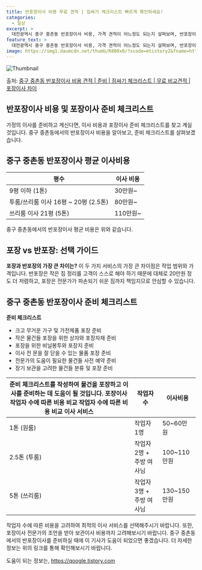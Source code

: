 ```yaml
---
title: 반포장이사 비용 무료 견적 | 짐싸기 체크리스트 빠르게 확인하세요!
categories:
  - 일상
excerpt: >
  대전광역시 중구 중촌동 반포장이사 비용, 가격 견적이 어느정도 되는지 살펴보며, 반포장이사를 준비함에 있어 짐싸기 준비 체크리스트가 무엇인지 보겠습니다. 마지막으로 포장이사와 차이점을 통해 무료 비교견적으로 어떤 것이 더 합리적인 선택인지 공유 드립니다.중구 중촌동 포장이사 견적 샘플 보기 👈 클릭중구 중촌동 포장이사 가격 살펴보기 👈 클릭중구 중촌동 반포장이사 평균 이사 비용평수중구 중촌동 평균 이사 비용원룸 이사9평 이하 (1톤)30만원~투룸/쓰리룸 이사16평 ~ 20평 (2.5톤)80만원~쓰리룸 이사21평 (5톤) ~110만원~우리집 무료 이사견적 받기 👈 클릭포장 vs 반포장: 어떤 것을 선택해아할까?포장과 반포장 이사의 가장 큰 차이는 작업 범위와 가격인데, 반포장은 작은 짐 정리를 고객이..
feature_text: >
  대전광역시 중구 중촌동 반포장이사 비용, 가격 견적이 어느정도 되는지 살펴보며, 반포장이사를 준비함에 있어 짐싸기 준비 체크리스트가 무엇인지 보겠습니다. 마지막으로 포장이사와 차이점을 통해 무료 비교견적으로 어떤 것이 더 합리적인 선택인지 공유 드립니다.중구 중촌동 포장이사 견적 샘플 보기 👈 클릭중구 중촌동 포장이사 가격 살펴보기 👈 클릭중구 중촌동 반포장이사 평균 이사 비용평수중구 중촌동 평균 이사 비용원룸 이사9평 이하 (1톤)30만원~투룸/쓰리룸 이사16평 ~ 20평 (2.5톤)80만원~쓰리룸 이사21평 (5톤) ~110만원~우리집 무료 이사견적 받기 👈 클릭포장 vs 반포장: 어떤 것을 선택해아할까?포장과 반포장 이사의 가장 큰 차이는 작업 범위와 가격인데, 반포장은 작은 짐 정리를 고객이..
image: https://img1.daumcdn.net/thumb/R800x0/?scode=mtistory2&fname=https%3A%2F%2Fblog.kakaocdn.net%2Fdn%2FdnaM8z%2FbtsHbu7bx4I%2Fn6g7V324tuxuPPIQsVDpk0%2Fimg.webp
---
```


![Thumbnail](https://img1.daumcdn.net/thumb/R800x0/?scode=mtistory2&fname=https%3A%2F%2Fblog.kakaocdn.net%2Fdn%2FdnaM8z%2FbtsHbu7bx4I%2Fn6g7V324tuxuPPIQsVDpk0%2Fimg.webp)

<p>출처: <a href="https://qoogle.tistory.com/9719" rel="dofollow">중구 중촌동 반포장이사 비용 견적 | 준비 | 짐싸기 체크리스트 | 무료 비교견적 | 포장이사 차이</a> </p>

## 반포장이사 비용 및 포장이사 준비 체크리스트

가정의 이사를 준비하고 계신다면, 이사 비용과 포장이사 준비 체크리스트를 찾고 계실 것입니다. 중구 중촌동에서의 반포장이사 비용을 알아보고,
준비 체크리스트를 살펴보겠습니다.

## **중구 중촌동 반포장이사 평균 이사비용**

**평수** | **이사 비용**  
---|---  
9평 이하 (1톤) | 30만원~  
투룸/쓰리룸 이사 16평 ~ 20평 (2.5톤) | 80만원~  
쓰리룸 이사 21평 (5톤) | 110만원~  
중구 중촌동에서의 반포장이사 평균 비용은 위와 같습니다.

## **포장 vs 반포장: 선택 가이드**

**포장과 반포장의 가장 큰 차이는?** 이 두 가지 서비스의 가장 큰 차이점은 작업 범위와 가격입니다. 반포장은 작은 짐 정리를 고객이
스스로 해야 하기 때문에 대체로 20만원 정도 더 저렴하고, 포장은 전문가가 파손되기 쉬운 짐까지 책임지므로 안심할 수 있습니다.

## 중구 중촌동 반포장이사 준비 체크리스트

**준비 체크리스트**

  * 크고 무거운 가구 및 가전제품 포장 준비
  * 작은 물건들 포장을 위한 상자와 포장자재 준비
  * 포장을 위한 비닐봉투와 포장지 준비
  * 이사 전 문을 잘 닫을 수 있는 물품 포장 준비
  * 전문가의 도움이 필요한 물건들 사전 예약 준비
  * 장기 보관을 고려한 물건들 분류 및 포장 준비

준비 체크리스트를 작성하여 물건을 포장하고 이사를 준비하는 데 도움이 될 것입니다. **포장이사 작업자 수에 따른 비용 비교** **작업자 수에 따른 비용 비교** **이사 서비스** | **작업자 수** | **이사비용**  
---|---|---  
1톤 (원룸) | 작업자 1명 | 50~60만원  
2.5톤 (투룸) | 작업자 2명 + 주방 여사님 | 100~110만원  
5톤 (쓰리룸) | 작업자 3명 + 주방 여사님 | 130~150만원  
작업자 수에 따른 비용을 고려하여 최적의 이사 서비스를 선택해주시기 바랍니다. 또한, 포장이사 전문가의 조언을 받아 보관이사 비용까지
고려해보시기 바랍니다. 중구 중촌동에서의 반포장이사를 준비하실 때에 이 기사가 도움이 되었으면 좋겠습니다. 더 자세한 정보는 위의 링크를
통해 확인해보시기 바랍니다.

 

도움이 되는 정보는, <a href="https://qoogle.tistory.com" rel="dofollow">https://qoogle.tistory.com</a>


